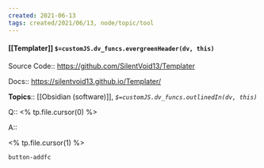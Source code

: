 ```yaml
---
created: 2021-06-13
tags: created/2021/06/13, node/topic/tool
---
```


#### [[Templater]] `$=customJS.dv_funcs.evergreenHeader(dv, this)`

Source Code:: https://github.com/SilentVoid13/Templater

Docs:: https://silentvoid13.github.io/Templater/

**Topics**:: [[Obsidian (software)]], 
*`$=customJS.dv_funcs.outlinedIn(dv, this)`*

Q:: <% tp.file.cursor(0) %>  

A::

<% tp.file.cursor(1) %>  

`button-addfc`
